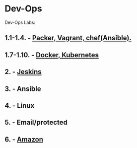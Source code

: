 # Dev-Ops
Dev-Ops Labs:

## 1.1-1.4. - [Packer, Vagrant, chef(Ansible).](https://github.com/impalla215/Dev-Ops/tree/master/lab-1.1-1.4)  

## 1.7-1.10. - [Docker, Kubernetes](https://github.com/impalla215/Dev-Ops/tree/master/lab-1.2)    

## 2. - [Jeskins](https://github.com/impalla215/Dev-Ops/tree/master/lab-2)  

## 3. - Ansible  


## 4. - Linux  

## 5. - Email/protected  

## 6. - [Amazon](https://github.com/impalla215/Dev-Ops/tree/master/lab-6)    
